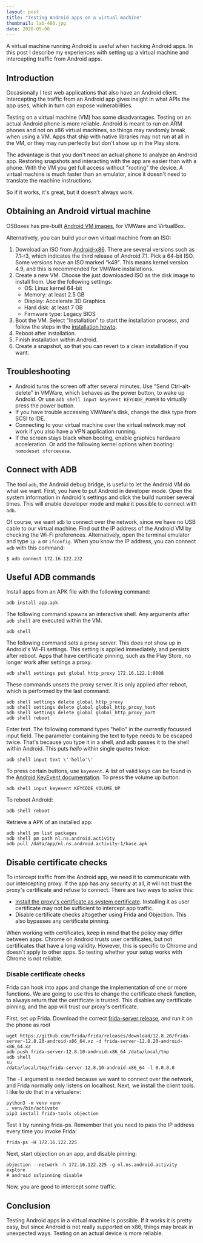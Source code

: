```yaml
---
layout: post
title: "Testing Android apps on a virtual machine"
thumbnail: lab-480.jpg
date: 2020-05-06
---
```


A virtual machine running Android is useful when hacking Android apps. In this post I describe my experiences with setting up a virtual machine and intercepting traffic from Android apps.

## Introduction

Occasionally I test web applications that also have an Android client. Intercepting the traffic from an Android app gives insight in what APIs the app uses, which in turn can expose vulnerabilities.

Testing on a virtual machine (VM) has some disadvantages. Testing on an actual Android phone is more reliable. Android is meant to run on ARM phones and not on x86 virtual machines, so things may randomly break when using a VM. Apps that ship with native libraries may not run at all in the VM, or they may run perfectly but don't show up in the Play store.

The advantage is that you don't need an actual phone to analyze an Android app. Restoring snapshots and interacting with the app are easier than with a phone. With the VM you get full access without "rooting" the device. A virtual machine is much faster than an emulator, since it doesn't need to translate the machine instructions.

So if it works, it's great, but it doesn't always work.

## Obtaining an Android virtual machine

OSBoxes has pre-built [Android VM images](https://www.osboxes.org/android-x86/), for VMWare and VirtualBox.

Alternatively, you can build your own virtual machine from an ISO:

1. Download an ISO from [Android-x86](https://www.android-x86.org/). 
    There are several versions such as 7.1-r3, which indicates the third release of Android 7.1.
    Pick a 64-bit ISO. Some versions have an ISO marked "k49". This means kernel version 4.9, and this is recommended for VMWare installations.
2. Create a new VM. Choose the just downloaded ISO as the disk image to install from. Use the following settings:
      *  OS: Linux kernel 64-bit
      *  Memory: at least 2.5 GB
      *  Display: Accelerate 3D Graphics 
      *  Hard disk: at least 7 GB
      *  Firmware type: Legacy BIOS
3. Boot the VM. Select "Installation" to start the installation process, and follow the steps in the [installation howto](https://www.android-x86.org/installhowto.html).
4. Reboot after installation.
5. Finish installation within Android.
6. Create a snapshot, so that you can revert to a clean installation if you want.

## Troubleshooting

* Android turns the screen off after several minutes. Use "Send Ctrl-alt-delete" in VMWare, which behaves as the power button, to wake up Android. Or use `adb shell input keyevent KEYCODE_POWER` to virtually press the power button.
* If you have trouble accessing VMWare's disk, change the disk type from SCSI to IDE.
* Connecting to your virtual machine over the virtual network may not work if you also have a VPN application running.
* If the screen stays black when booting, enable graphics hardware acceleration. Or add the following kernel options when booting: `nomodeset xforcevesa`.

## Connect with ADB

The tool `adb`, the Android debug bridge, is useful to let the Android VM do what we want. First, you have to put Android in developer mode. Open the system information in Android's settings and click the build number several times. This will enable developer mode and make it possible to connect with `adb`.

Of course, we want `adb` to connect over the network, since we have no USB cable to our virtual machine. Find out the IP address of the Android VM by checking the Wi-Fi preferences. Alternatively, open the terminal emulator and type `ip a` or `ifconfig`. When you know the IP address, you can connect `adb` with this command:

    $ adb connect 172.16.122.232

## Useful ADB commands

Install apps from an APK file with the following command:

    adb install app.apk

The following command spawns an interactive shell. Any arguments after `adb shell` are executed within the VM.

    adb shell

The following command sets a proxy server. This does not show up in Android's Wi-Fi settings. This setting is applied immediately, and persists after reboot. Apps that have certificate pinning, such as the Play Store, no longer work after settings a proxy.

    adb shell settings put global http_proxy 172.16.122.1:8008

These commands unsets the proxy server. It is only applied after reboot, which is performed by the last command.

    adb shell settings delete global http_proxy
    adb shell settings delete global global_http_proxy_host
    adb shell settings delete global global_http_proxy_port
    adb shell reboot

Enter text. The following command types "hello" in the currently focussed input field. The parameter containing the text to type needs to be escaped twice. That's because you type it in a shell, and adb passes it to the shell within Android. This puts *hello* within single quotes twice:

    adb shell input text \''hello'\'

To press certain buttons, use `keyevent`. A list of valid keys can be found in the [Android KeyEvent documentation](https://developer.android.com/reference/android/view/KeyEvent). To press the volume up button:

    adb shell input keyevent KEYCODE_VOLUME_UP

To reboot Android:

    adb shell reboot

Retrieve a APK of an installed app:

    adb shell pm list packages
    adb shell pm path nl.ns.android.activity
    adb pull /data/app/nl.ns.android.activity-1/base.apk

## Disable certificate checks

To intercept traffic from the Android app, we need it to communicate with our intercepting proxy. If the app has any security at all, it will not trust the proxy's certificate and refuse to connect. There are two ways to solve this:

* [Install the proxy's certificate as system certificate](https://blog.jeroenhd.nl/article/android-7-nougat-and-certificate-authorities). Installing it as user certificate may not be sufficient to intercept app traffic.
* Disable certificate checks altogether using Frida and Objection. This also bypasses any certificate pinning.

When working with certificates, keep in mind that the policy may differ between apps. Chrome on Android trusts user certificates, but not certificates that have a long validity. However, this is specific to Chrome and doesn't apply to other apps. So testing whether your setup works with Chrome is not reliable.

### Disable certificate checks

Frida can hook into apps and change the implementation of one or more functions. We are going to use this to change the certificate check function, to always return that the certificate is trusted. This disables any certificate pinning, and the app will trust our proxy's certificate.

First, set up Frida. Download the correct [frida-server release](https://github.com/frida/frida/releases), and run it on the phone as root

    wget https://github.com/frida/frida/releases/download/12.8.20/frida-server-12.8.20-android-x86_64.xz -d frida-server-12.8.20-android-x86_64.xz
    adb push frida-server-12.8.10-android-x86_64 /data/local/tmp
    adb shell
    su
    /data/local/tmp/frida-server-12.8.10-android-x86_64 -l 0.0.0.0

The `-l` argument is needed because we want to connect over the network, and Frida normally only listens on localhost. Next, we install the client tools. I like to do that in a virtualenv:

    python3 -m venv venv
    . venv/bin/activate
    pip3 install frida-tools objection

Test it by running frida-ps. Remember that you need to pass the IP address every time you invoke Frida:

    frida-ps -H 172.16.122.225

Next, start objection on an app, and disable pinning:

    objection --network -h 172.16.122.225 -g nl.ns.android.activity explore
    # android sslpinning disable

Now, you are good to intercept some traffic.

## Conclusion

Testing Android apps in a virtual machine is possible. If it works it is pretty easy, but since Android is not really supported on x86, things may break in unexpected ways. Testing on an actual device is more reliable.
